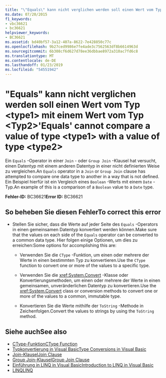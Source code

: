 ```yaml
---
title: "\"Equals\" kann nicht verglichen werden soll einen Wert vom Typ &lt;type1&gt; mit einem Wert vom Typ &lt;Typ2&gt;"
ms.date: 07/20/2015
f1_keywords:
- vbc36621
- bc36621
helpviewer_keywords:
- BC36621
ms.assetid: bd40bf57-3a12-407a-8622-7e428850c77c
ms.openlocfilehash: 9b27ced9986e7fe4ade3c7562563df8b6614963d
ms.sourcegitcommit: 6b308cf6d627d78ee36dbbae8972a310ac7fd6c8
ms.translationtype: MT
ms.contentlocale: de-DE
ms.lasthandoff: 01/23/2019
ms.locfileid: "54551942"
---
```

# <a name="equals-cannot-compare-a-value-of-type-lttype1gt-with-a-value-of-type-lttype2gt"></a><span data-ttu-id="32e9f-102">"Equals" kann nicht verglichen werden soll einen Wert vom Typ &lt;type1&gt; mit einem Wert vom Typ &lt;Typ2&gt;</span><span class="sxs-lookup"><span data-stu-id="32e9f-102">'Equals' cannot compare a value of type &lt;type1&gt; with a value of type &lt;type2&gt;</span></span>
<span data-ttu-id="32e9f-103">Ein `Equals` -Operator in einer `Join` - oder `Group Join` -Klausel hat versucht, einen Datentyp mit einem anderen Datentyp in einer nicht definierten Weise zu vergleichen.</span><span class="sxs-lookup"><span data-stu-id="32e9f-103">An `Equals` operator in a `Join` or `Group Join` clause has attempted to compare one data type to another in a way that is not defined.</span></span> <span data-ttu-id="32e9f-104">Ein Beispiel hierfür ist ein Vergleich eines `Boolean` -Werts mit einem `Date` -Typ.</span><span class="sxs-lookup"><span data-stu-id="32e9f-104">An example of this is a comparison of a `Boolean` value to a `Date` type.</span></span>  
  
 <span data-ttu-id="32e9f-105">**Fehler-ID:** BC36621</span><span class="sxs-lookup"><span data-stu-id="32e9f-105">**Error ID:** BC36621</span></span>  
  
## <a name="to-correct-this-error"></a><span data-ttu-id="32e9f-106">So beheben Sie diesen Fehler</span><span class="sxs-lookup"><span data-stu-id="32e9f-106">To correct this error</span></span>  
  
-   <span data-ttu-id="32e9f-107">Stellen Sie sicher, dass die Werte auf jeder Seite des `Equals` -Operators in einen gemeinsamen Datentyp konvertiert werden können.</span><span class="sxs-lookup"><span data-stu-id="32e9f-107">Make sure that the values on each side of the `Equals` operator can be converted to a common data type.</span></span> <span data-ttu-id="32e9f-108">Hier folgen einige Optionen, um dies zu erreichen:</span><span class="sxs-lookup"><span data-stu-id="32e9f-108">Some options for accomplishing this are:</span></span>  
  
    -   <span data-ttu-id="32e9f-109">Verwenden Sie die `CType` -Funktion, um einen oder mehrere der Werte in einen bestimmten Typ zu konvertieren.</span><span class="sxs-lookup"><span data-stu-id="32e9f-109">Use the `CType` function to convert one or more of the values to a specific type.</span></span>  
  
    -   <span data-ttu-id="32e9f-110">Verwenden Sie die <xref:System.Convert> -Klasse oder Konvertierungsmethoden, um einen oder mehrere der Werte in einen gemeinsamen, unveränderlichen Datentyp zu konvertieren.</span><span class="sxs-lookup"><span data-stu-id="32e9f-110">Use the <xref:System.Convert> class or conversion methods to convert one or more of the values to a common, immutable type.</span></span>  
  
    -   <span data-ttu-id="32e9f-111">Konvertieren Sie die Werte mithilfe der `ToString` -Methode in Zeichenfolgen.</span><span class="sxs-lookup"><span data-stu-id="32e9f-111">Convert the values to strings by using the `ToString` method.</span></span>  
  
## <a name="see-also"></a><span data-ttu-id="32e9f-112">Siehe auch</span><span class="sxs-lookup"><span data-stu-id="32e9f-112">See also</span></span>
- [<span data-ttu-id="32e9f-113">CType-Funktion</span><span class="sxs-lookup"><span data-stu-id="32e9f-113">CType Function</span></span>](../../visual-basic/language-reference/functions/ctype-function.md)
- [<span data-ttu-id="32e9f-114">Typkonvertierung in Visual Basic</span><span class="sxs-lookup"><span data-stu-id="32e9f-114">Type Conversions in Visual Basic</span></span>](../../visual-basic/programming-guide/language-features/data-types/type-conversions.md)
- [<span data-ttu-id="32e9f-115">Join-Klausel</span><span class="sxs-lookup"><span data-stu-id="32e9f-115">Join Clause</span></span>](../../visual-basic/language-reference/queries/join-clause.md)
- [<span data-ttu-id="32e9f-116">Group Join-Klausel</span><span class="sxs-lookup"><span data-stu-id="32e9f-116">Group Join Clause</span></span>](../../visual-basic/language-reference/queries/group-join-clause.md)
- [<span data-ttu-id="32e9f-117">Einführung in LINQ in Visual Basic</span><span class="sxs-lookup"><span data-stu-id="32e9f-117">Introduction to LINQ in Visual Basic</span></span>](../../visual-basic/programming-guide/language-features/linq/introduction-to-linq.md)
- [<span data-ttu-id="32e9f-118">LINQ</span><span class="sxs-lookup"><span data-stu-id="32e9f-118">LINQ</span></span>](../../visual-basic/programming-guide/language-features/linq/index.md)
